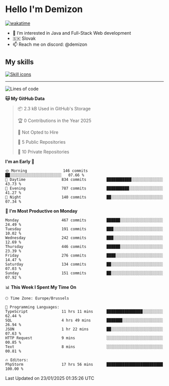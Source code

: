# Hello I'm Demizon
[![wakatime](https://wakatime.com/badge/user/6ad1949f-d6d7-44f9-9eee-c35e54cc499b.svg)](https://wakatime.com/@6ad1949f-d6d7-44f9-9eee-c35e54cc499b)
- 👀 I’m interested in Java and Full-Stack Web development
- 🇸🇰 Slovak
- 📫 Reach me on discord: @demizon

## My skills
[![Skill icons](https://skillicons.dev/icons?i=java,js,ts,html,css,react,nextjs,tailwind,supabase,py,git,docker,linux,mysql,postgres,mongo&theme=dark)](https://github.com/Demizon3433)

---

<!--START_SECTION:waka-->
![Lines of code](https://img.shields.io/badge/From%20Hello%20World%20I%27ve%20Written-570.1%20thousand%20lines%20of%20code-blue)

**🐱 My GitHub Data** 

> 📦 2.3 kB Used in GitHub's Storage 
 > 
> 🏆 0 Contributions in the Year 2025
 > 
> 🚫 Not Opted to Hire
 > 
> 📜 5 Public Repositories 
 > 
> 🔑 10 Private Repositories 
 > 
**I'm an Early 🐤** 

```text
🌞 Morning                146 commits         ██░░░░░░░░░░░░░░░░░░░░░░░   07.66 % 
🌆 Daytime                834 commits         ███████████░░░░░░░░░░░░░░   43.73 % 
🌃 Evening                787 commits         ██████████░░░░░░░░░░░░░░░   41.27 % 
🌙 Night                  140 commits         ██░░░░░░░░░░░░░░░░░░░░░░░   07.34 % 
```
📅 **I'm Most Productive on Monday** 

```text
Monday                   467 commits         ██████░░░░░░░░░░░░░░░░░░░   24.49 % 
Tuesday                  191 commits         ███░░░░░░░░░░░░░░░░░░░░░░   10.02 % 
Wednesday                242 commits         ███░░░░░░░░░░░░░░░░░░░░░░   12.69 % 
Thursday                 446 commits         ██████░░░░░░░░░░░░░░░░░░░   23.39 % 
Friday                   276 commits         ████░░░░░░░░░░░░░░░░░░░░░   14.47 % 
Saturday                 134 commits         ██░░░░░░░░░░░░░░░░░░░░░░░   07.03 % 
Sunday                   151 commits         ██░░░░░░░░░░░░░░░░░░░░░░░   07.92 % 
```


📊 **This Week I Spent My Time On** 

```text
🕑︎ Time Zone: Europe/Brussels

💬 Programming Languages: 
TypeScript               11 hrs 11 mins      ████████████████░░░░░░░░░   62.44 % 
SQL                      4 hrs 49 mins       ███████░░░░░░░░░░░░░░░░░░   26.94 % 
JSON                     1 hr 22 mins        ██░░░░░░░░░░░░░░░░░░░░░░░   07.63 % 
HTTP Request             9 mins              ░░░░░░░░░░░░░░░░░░░░░░░░░   00.85 % 
Text                     8 mins              ░░░░░░░░░░░░░░░░░░░░░░░░░   00.81 % 

🔥 Editors: 
PhpStorm                 17 hrs 56 mins      █████████████████████████   100.00 % 
```


 Last Updated on 23/01/2025 01:35:26 UTC
<!--END_SECTION:waka-->
